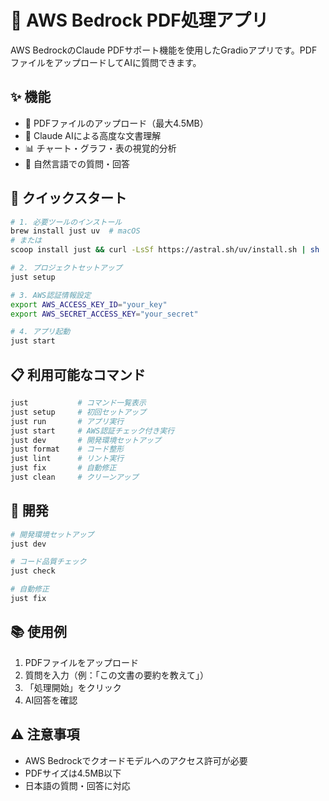 # 🤖 AWS Bedrock PDF処理アプリ

AWS BedrockのClaude PDFサポート機能を使用したGradioアプリです。PDFファイルをアップロードしてAIに質問できます。

## ✨ 機能

- 📄 PDFファイルのアップロード（最大4.5MB）
- 🧠 Claude AIによる高度な文書理解
- 📊 チャート・グラフ・表の視覚的分析
- 💬 自然言語での質問・回答

## 🚀 クイックスタート

```bash
# 1. 必要ツールのインストール
brew install just uv  # macOS
# または
scoop install just && curl -LsSf https://astral.sh/uv/install.sh | sh

# 2. プロジェクトセットアップ
just setup

# 3. AWS認証情報設定
export AWS_ACCESS_KEY_ID="your_key"
export AWS_SECRET_ACCESS_KEY="your_secret"

# 4. アプリ起動
just start
```

## 📋 利用可能なコマンド

```bash
just           # コマンド一覧表示
just setup     # 初回セットアップ
just run       # アプリ実行
just start     # AWS認証チェック付き実行
just dev       # 開発環境セットアップ
just format    # コード整形
just lint      # リント実行
just fix       # 自動修正
just clean     # クリーンアップ
```

## 🔧 開発

```bash
# 開発環境セットアップ
just dev

# コード品質チェック
just check

# 自動修正
just fix
```

## 📚 使用例

1. PDFファイルをアップロード
2. 質問を入力（例：「この文書の要約を教えて」）
3. 「処理開始」をクリック
4. AI回答を確認

## ⚠️ 注意事項

- AWS Bedrockでクオードモデルへのアクセス許可が必要
- PDFサイズは4.5MB以下
- 日本語の質問・回答に対応
